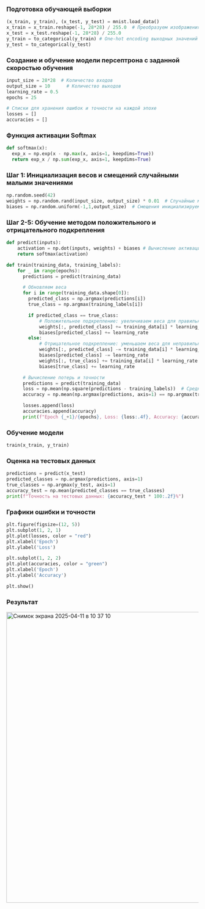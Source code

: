 ### Подготовка обучающей выборки
```python
(x_train, y_train), (x_test, y_test) = mnist.load_data()
x_train = x_train.reshape(-1, 28*28) / 255.0  # Преобразуем изображения в вектор и нормализуем
x_test = x_test.reshape(-1, 28*28) / 255.0
y_train = to_categorical(y_train) # One-hot encoding выходных значений
y_test = to_categorical(y_test)
```

### Создание и обучение модели персептрона с заданной скоростью обучения
```python
input_size = 28*28  # Количество входов
output_size = 10      # Количество выходов
learning_rate = 0.5
epochs = 25

# Списки для хранения ошибок и точности на каждой эпохе
losses = []
accuracies = []
```

### Функция активации Softmax
```python
def softmax(x):
  exp_x = np.exp(x - np.max(x, axis=1, keepdims=True))
  return exp_x / np.sum(exp_x, axis=1, keepdims=True)
```

### Шаг 1: Инициализация весов и смещений случайными малыми значениями
```python
np.random.seed(42)
weights = np.random.rand(input_size, output_size) * 0.01  # Случайные малые веса
biases = np.random.uniform(-1,1,output_size)  # Смещения инициализируем малыми значениями
```

### Шаг 2-5: Обучение методом положительного и отрицательного подкрепления
```python
def predict(inputs):
    activation = np.dot(inputs, weights) + biases # Вычисление активации
    return softmax(activation)

def train(training_data, training_labels):
    for _ in range(epochs):
      predictions = predict(training_data)

      # Обновляем веса
      for i in range(training_data.shape[0]):
        predicted_class = np.argmax(predictions[i])
        true_class = np.argmax(training_labels[i])

        if predicted_class == true_class:
            # Положительное подкрепление: увеличиваем веса для правильного класса
            weights[:, predicted_class] += training_data[i] * learning_rate  # Увеличиваем вес
            biases[predicted_class] += learning_rate
        else:
            # Отрицательное подкрепление: уменьшаем веса для неправильного класса
            weights[:, predicted_class] -= training_data[i] * learning_rate  # Уменьшаем вес
            biases[predicted_class] -= learning_rate
            weights[:, true_class] += training_data[i] * learning_rate  # Увеличиваем вес для правильного класса
            biases[true_class] += learning_rate

      # Вычисление потерь и точности
      predictions = predict(training_data)
      loss = np.mean(np.square(predictions - training_labels))  # Среднеквадратичная ошибка
      accuracy = np.mean(np.argmax(predictions, axis=1) == np.argmax(training_labels, axis=1))

      losses.append(loss)
      accuracies.append(accuracy)
      print(f"Epoch {_+1}/{epochs}, Loss: {loss:.4f}, Accuracy: {accuracy:.4f}")
```

### Обучение модели
```python
train(x_train, y_train)
```

### Оценка на тестовых данных
```python
predictions = predict(x_test)
predicted_classes = np.argmax(predictions, axis=1)
true_classes = np.argmax(y_test, axis=1)
accuracy_test = np.mean(predicted_classes == true_classes)
print(f"Точность на тестовых данных: {accuracy_test * 100:.2f}%")
```

### Графики ошибки и точности
```python
plt.figure(figsize=(12, 5))
plt.subplot(1, 2, 1)
plt.plot(losses, color = "red")
plt.xlabel('Epoch')
plt.ylabel('Loss')

plt.subplot(1, 2, 2)
plt.plot(accuracies, color = "green")
plt.xlabel('Epoch')
plt.ylabel('Accuracy')

plt.show()
```

### Результат
<img width="762" alt="Снимок экрана 2025-04-11 в 10 37 10" src="https://github.com/user-attachments/assets/e89cb0d4-afb6-4c88-9d45-9c13ce046978" />
